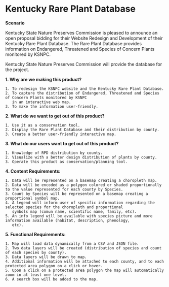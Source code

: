 # Kentucky Rare Plant Database 

**Scenario**

Kentucky State Nature Preserves Commission is pleased to announce an open proposal bidding for their Website Redesign and Development of their Kentucky Rare Plant Database. The Rare Plant Database provides information on Endangered, Threatened and Species of Concern Plants monitored by KSNPC. 

Kentucky State Nature Preserves Commission will provide the database for the project.

**1. Why are we making this product?**

	1. To redesign the KSNPC website and the Kentucky Rare Plant Database.
    2. To capture the distribution of Endangered, Threatened and Species of Concern Plants monitored by KSNPC 
       in an interactive web map.
	3. To make the information user-friendly. 
    
**2. What do we want to get out of this product?**

    1. Use it as a conservation tool.
	2. Display the Rare Plant Database and their distribution by county.
    3. Create a better user-friendly interactive map.
    
**3. What do our users want to get out of this product?**

    1. Knowledge of RPD distribution by county.
    2. Visualize with a better design distribution of plants by county.
	3. Operate this product as conservation/planning tool.

**4. Content Requirements:**
	
	1. Data will be represented on a basemap creating a choropleth map.
    2. Data will be encoded as a polygon colored or shaded proportionally to the value represented for each county by Species.
    3. Count by Species will be represented on a basemap creating a proportional symbol map.
	4. A legend will inform user of specific information regarding the selected species for the choropleth and proportional 
       symbols map (comun name, scientific name, family, etc).  
	5. An info legend will be available with species picture and more information available (habitat, description, phenology,
       etc). 
	
**5. Functional Requirements:**

	1. Map will load data dynamically from a CSV and JSON file.
	2. Two data layers will be created (distribution of species and count of each species by county).
	3. Data layers will be drawn to map.
	4. Additional information will be attached to each county, and to each protected area polygon on a click or hover.
    5. Upon a click on a protected area polygon the map will automatically zoom in at least one level.
    6. A search box will be added to the map.
    

